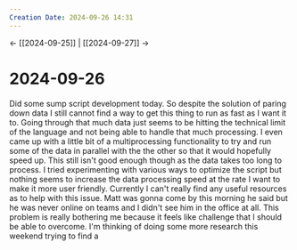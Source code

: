 ```yaml
---
Creation Date: 2024-09-26 14:31
---
```


<- [[2024-09-25]] | [[2024-09-27]]  ->

# 2024-09-26
Did some sump script development today. So despite the solution of paring down data I still cannot find a way to get this thing to run as fast as I want it to. Going through that much data just seems to be hitting the technical limit of the language and not being able to handle that much processing. I even came up with a little bit of a multiprocessing functionality to try and run some of the data in parallel with the the other so that it would hopefully speed up. This still isn't good enough though as the data takes too long to process. I tried experimenting with various ways to optimize the script but nothing seems to increase the data processing speed at the rate I want to make it more user friendly. Currently I can't really find any useful resources as to help with this issue. Matt was gonna come by this morning he said but he was never online on teams and I didn't see him in the office at all. This problem is really bothering me because it feels like challenge that I should be able to overcome. I'm thinking of doing some more research this weekend trying to find a